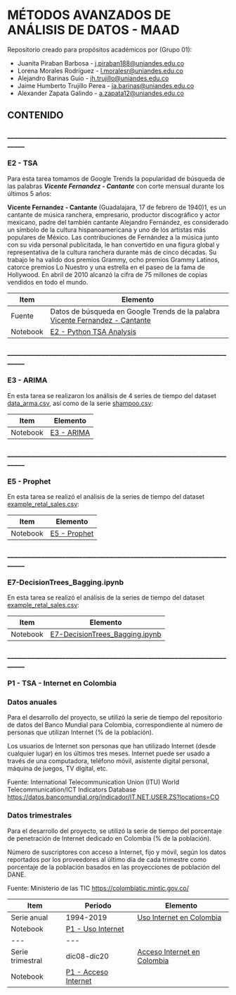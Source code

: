 # MÉTODOS AVANZADOS DE ANÁLISIS DE DATOS - MAAD
Repositorio creado para propósitos académicos por (Grupo 01):

- Juanita Piraban Barbosa - <j.piraban188@uniandes.edu.co>
- Lorena Morales Rodríguez - <l.moralesr@uniandes.edu.co>
- Alejandro Barinas Guio - <jh.trujillo@uniandes.edu.co>
- Jaime Humberto Trujillo Perea - <ja.barinas@uniandes.edu.co>
- Alexander Zapata Galindo - <a.zapata12@uniandes.edu.co>


## CONTENIDO

### _____________________________________________________________________

### E2 - TSA 

Para esta tarea tomamos de Google Trends la popularidad de búsqueda de las palabras ***Vicente Fernandez - Cantante*** con corte mensual durante los últimos 5 años:

**Vicente Fernandez - Cantante** (Guadalajara, 17 de febrero de 1940)1, es un cantante de música ranchera, empresario, productor discográfico y actor mexicano, padre del también cantante Alejandro Fernández, es considerado un símbolo de la cultura hispanoamericana y uno de los artistas más populares de México. Las contribuciones de Fernández a la música junto con su vida personal publicitada, le han convertido en una figura global y representativa de la cultura ranchera durante más de cinco décadas. Su trabajo le ha valido dos premios Grammy, ocho premios Grammy Latinos, catorce premios Lo Nuestro y una estrella en el paseo de la fama de Hollywood. En abril de 2010 alcanzó la cifra de 75 millones de copias vendidos en todo el mundo.

| Item | Elemento |
| --- | --- |
| Fuente    | Datos de búsqueda en Google Trends de la palabra  [Vicente Fernandez - Cantante](https://trends.google.es/trends/explore?date=today%205-y&geo=CO&q=%2Fm%2F067swc)|
| Notebook           | [E2 - Python TSA Analysis](https://github.com/jega1228/MAAD_Grupo_1/blob/master/E2%20-%20Python%20TSA%20Analysis.ipynb)|

### _____________________________________________________________________

### E3 - ARIMA

En esta tarea se realizaron los análisis de 4 series de tiempo del dataset [data_arma.csv](https://github.com/jega1228/MAAD_Grupo_1/blob/master/DataSet/data_arma.csv), así como de la serie [shampoo.csv](https://github.com/jega1228/MAAD_Grupo_1/blob/master/DataSet/shampoo.csv):

| Item | Elemento |
| --- | --- |
| Notebook  | [E3 - ARIMA](https://github.com/jega1228/MAAD_Grupo_1/blob/master/E3%20-%20ARIMA.ipynb)|

### _____________________________________________________________________

### E5 - Prophet 

En esta tarea se realizó el análisis de la series de tiempo del dataset [example_retal_sales.csv](https://github.com/jega1228/MAAD_Grupo_1/blob/master/DataSet/example_retail_sales.csv):

| Item | Elemento |
| --- | --- |
| Notebook  | [E5 - Prophet](https://github.com/jega1228/MAAD_Grupo_1/blob/master/E5%20-%20Prophet.ipynb)|

### _____________________________________________________________________

### E7-DecisionTrees_Bagging.ipynb 

En esta tarea se realizó el análisis de la series de tiempo del dataset [example_retal_sales.csv](https://github.com/jega1228/MAAD_Grupo_1/blob/master/DataSet/example_retail_sales.csv):

| Item | Elemento |
| --- | --- |
| Notebook  | [E7-DecisionTrees_Bagging.ipynb](https://github.com/jega1228/MAAD_Grupo_1/blob/d8540afd039128aadb1a3a4865d213214f0648b9/E7-DecisionTrees_Bagging.ipynb)|


### _____________________________________________________________________

### P1 - TSA - Internet en Colombia

### Datos anuales
Para el desarrollo del proyecto, se utilizó la serie de tiempo del repositorio de datos del Banco Mundial para Colombia, correspondiente al número de personas que utilizan Internet (% de la población).

Los usuarios de Internet son personas que han utilizado Internet (desde cualquier lugar) en los últimos tres meses. Internet puede ser usado a través de una computadora, teléfono móvil, asistente digital personal, máquina de juegos, TV digital, etc.

Fuente: International Telecommunication Union (ITU) World Telecommunication/ICT Indicators Database
https://datos.bancomundial.org/indicador/IT.NET.USER.ZS?locations=CO

### Datos trimestrales
Para el desarrollo del proyecto, se utilizó la serie de tiempo del porcentaje de penetración de Internet dedicado en Colombia (% de la población).

Número de suscriptores con acceso a Internet, fijo y móvil, según los datos reportados por los proveedores al último día de cada trimestre como porcentaje de la población basados en las proyecciones de población del DANE.

Fuente: Ministerio de las TIC
https://colombiatic.mintic.gov.co/


| Item | Periodo | Elemento |
| --- | --- | --- |
| Serie anual | 1994-2019 |[Uso Internet en Colombia](https://github.com/jega1228/MAAD_Grupo_1/blob/master/DataSet/P1_Serie_Uso_Internet.xlsx)|
| Notebook  | [P1 - Uso Internet](https://github.com/jega1228/MAAD_Grupo_1/blob/master/P1%20-%20Uso%20Internet.ipynb)|
| --- | --- |
| Serie trimestral | dic08-dic20 |[Acceso Internet en Colombia](https://github.com/jega1228/MAAD_Grupo_1/blob/master/DataSet/P1_Serie_Acceso_Internet_Trim.xlsx)|
| Notebook  | [P1 - Acceso Internet](https://github.com/jega1228/MAAD_Grupo_1/blob/master/P1%20-%20Acceso%20%20Internet%20Trim.ipynb)|


